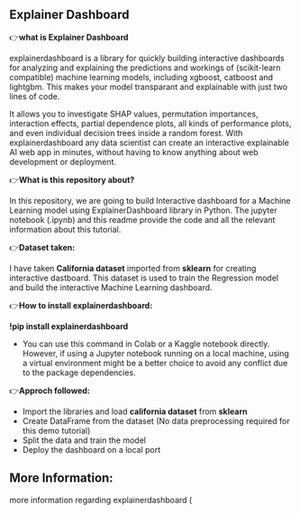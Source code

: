 ## Explainer Dashboard

👉**what is Explainer Dashboard**

explainerdashboard is a library for quickly building interactive dashboards for analyzing and explaining the predictions and workings of (scikit-learn compatible) machine learning models, including xgboost, catboost and lightgbm. This makes your model transparant and explainable with just two lines of code. 

It allows you to investigate SHAP values, permutation importances, interaction effects, partial dependence plots, all kinds of performance plots, and even individual decision trees inside a random forest. With explainerdashboard any data scientist can create an interactive explainable AI web app in minutes, without having to know anything about web development or deployment.

👉**What is this repository about?**

In this repository, we are going to build Interactive dashboard for a Machine Learning model using ExplainerDashboard library in Python. The jupyter notebook (.ipynb) and this readme provide the code and all the relevant information about this tutorial. 

👉**Dataset taken:**

I have taken **California dataset** imported from **sklearn** for creating interactive dastboard. This dataset is used to train the Regression model and build the interactive Machine Learning dashboard.

👉**How to install explainerdashboard:**

  **!pip install explainerdashboard**
  
- You can use this command in Colab or a Kaggle notebook directly. However, if using a Jupyter notebook running on a local machine, using a virtual environment might be a better choice to avoid any conflict due to the package dependencies.

👉**Approch followed:**

- Import the libraries and load **california dataset** from **sklearn**
- Create DataFrame from the dataset (No data preprocessing required for this demo tutorial)
- Split the data and train the model
- Deploy the dashboard on a local port

## More Information:

more information regarding explainerdashboard (










